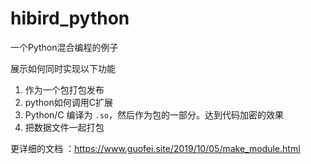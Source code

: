 # hibird_python
一个Python混合编程的例子

展示如何同时实现以下功能
1. 作为一个包打包发布
2. python如何调用C扩展
3. Python/C 编译为 `.so`，然后作为包的一部分。达到代码加密的效果
4. 把数据文件一起打包

更详细的文档 ：https://www.guofei.site/2019/10/05/make_module.html

